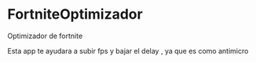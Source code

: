 # FortniteOptimizador
Optimizador de fortnite

Esta app te ayudara a subir fps y bajar el delay , ya que es como antimicro
